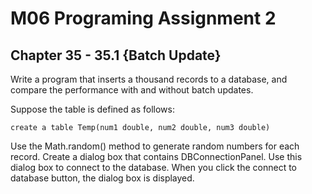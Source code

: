# M06 Programing Assignment 2
## Chapter 35 - 35.1 {Batch Update}

Write a program that inserts a thousand records to a database, and compare the performance with and without batch updates.

Suppose the table is defined as follows:

```
create a table Temp(num1 double, num2 double, num3 double)
```

Use the Math.random() method to generate random numbers for each record. Create a dialog box that contains DBConnectionPanel. Use this dialog box to connect to the database. When you click the connect to database button, the dialog box is displayed.